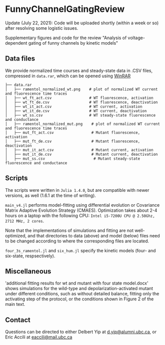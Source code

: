 # FunnyChannelGatingReview
Update (July 22, 2021): Code will be uploaded shortly (within a week or so) after resolving some logistic issues. 

Supplementary figures and code for the review "Analysis of voltage-dependent gating of funny channels by kinetic models"

## Data files
We provide normalized time courses and steady-state data in .CSV files, compressed in `data.rar`, which can be opened using [WinRAR](https://www.win-rar.com/start.html?&L=0)
```
├── data.rar
│   ├── ramentol_normalized_wt.png    # plot of normalized WT current and fluorescence time traces 
│   ├── wt_ft_act.csv                 # WT fluorescence, activation 
│   ├── wt_ft_de.csv                  # WT fluorescence, deactivation
│   ├── wt_it_act.csv                 # WT current, activation
│   ├── wt_it_de.csv                  # WT current, deactivation
│   ├── wt_ss.csv                     # WT steady-state fluorescence and conductance
│   ├── ramentol_normalized_mut.png    # plot of normalized WT current and fluorescence time traces 
│   ├── mut_ft_act.csv                 # Mutant fluorescence, activation 
│   ├── mut_ft_de.csv                  # Mutant fluorescence, deactivation
│   ├── mut_it_act.csv                 # Mutant current, activation
│   ├── mut_it_de.csv                  # Mutant current, deactivation
│   ├── mut_ss.csv                      # Mutant steady-state fluorescence and conductance
```

## Scripts
The scripts were written in `Julia 1.4.0`, but are compatible with newer versions, as well (1.6.1 at the time of writing). 

`main_v4.jl` performs model-fitting using differential evolution or Covariance Matrix Adaptive Evolution Strategy (CMAES). Optimization takes about 2-4 hours on a laptop with the following CPU: `Intel i5-7200U CPU @ 2.50Ghz, 2712 MHz, 2 cores`. 

Note that the implementations of simulations and fitting are not well-optimized, and that directories to data (above) and model (below) files need to be changed according to where the corresponding files are located. 

`four_3s_ramentol.jl` and `six_hum.jl` specify the kinetic models (four- and six-state, respsectively). 

## Miscellaneous
'additional fitting results for wt and mutant with four state model.docx' shows simulations for the wild-type and depolarization-activated mutant under different conditions, such as without detailed balance, fitting only the activating step of the protocol, or the conditions shown in Figure 2 of the main text. 

## Contact
Questions can be directed to either Delbert Yip at d.yip@alumni.ubc.ca, or Eric Accili at eaccili@mail.ubc.ca
